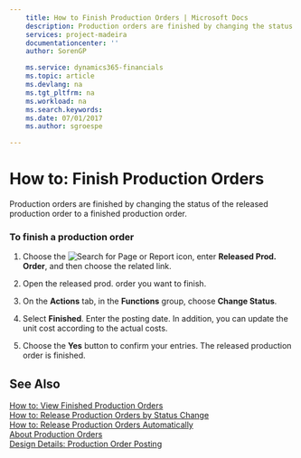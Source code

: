 ```yaml
---
    title: How to Finish Production Orders | Microsoft Docs
    description: Production orders are finished by changing the status of the released production order to a finished production order.
    services: project-madeira
    documentationcenter: ''
    author: SorenGP

    ms.service: dynamics365-financials
    ms.topic: article
    ms.devlang: na
    ms.tgt_pltfrm: na
    ms.workload: na
    ms.search.keywords:
    ms.date: 07/01/2017
    ms.author: sgroespe

---
```

# How to: Finish Production Orders
Production orders are finished by changing the status of the released production order to a finished production order.  
  
### To finish a production order  
  
1.  Choose the ![Search for Page or Report](media/ui-search/search_small.png "Search for Page or Report icon") icon, enter **Released Prod. Order**, and then choose the related link.  
  
2.  Open the released prod. order you want to finish.  
  
3.  On the **Actions** tab, in the **Functions** group, choose **Change Status**.  
  
4.  Select **Finished**. Enter the posting date. In addition, you can update the unit cost according to the actual costs.  
  
5.  Choose the **Yes** button to confirm your entries. The released production order is finished.  
  
## See Also  
 [How to: View Finished Production Orders](../how-to-view-finished-production-orders.md)   
 [How to: Release Production Orders by Status Change](../how-to-release-production-orders-by-status-change.md)   
 [How to: Release Production Orders Automatically](../how-to-release-production-orders-automatically.md)   
 [About Production Orders](../about-production-orders.md)   
 [Design Details: Production Order Posting](../../design-details-production-order-posting.md)